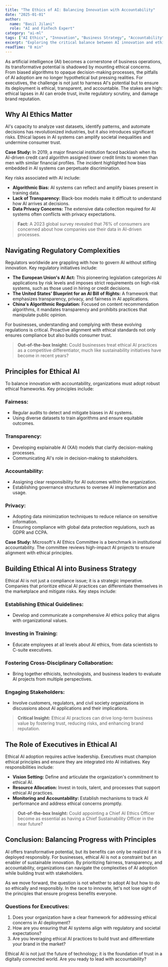 ```yaml
---
title: "The Ethics of AI: Balancing Innovation with Accountability"
date: "2025-01-01"
author:
  name: "Basil Jilani"
  role: "AI and FinTech Expert"
category: "ai-ml"
tags: ["AI Ethics", "Innovation", "Business Strategy", "Accountability", "Regulation"]
excerpt: "Exploring the critical balance between AI innovation and ethical accountability in modern business, focusing on transparency, fairness, and responsible deployment strategies."
readTime: "8 min"
---
```


As artificial intelligence (AI) becomes a cornerstone of business operations, its transformative potential is shadowed by mounting ethical concerns. From biased algorithms to opaque decision-making processes, the pitfalls of AI adoption are no longer hypothetical but pressing realities. For executives, the challenge is not just to harness AI's potential but to ensure its deployment is ethical, transparent, and accountable. The stakes are high: ethical lapses in AI can erode trust, invite regulatory scrutiny, and damage brand reputation.

## Why AI Ethics Matter

AI's capacity to analyze vast datasets, identify patterns, and automate decisions has revolutionized industries, but it also introduces significant risks. Ethical lapses in AI systems can amplify societal inequalities and undermine consumer trust.

**Case Study:** In 2019, a major financial institution faced backlash when its AI-driven credit card algorithm assigned lower credit limits to women than men with similar financial profiles. The incident highlighted how bias embedded in AI systems can perpetuate discrimination.

Key risks associated with AI include:

- **Algorithmic Bias:** AI systems can reflect and amplify biases present in training data.
- **Lack of Transparency:** Black-box models make it difficult to understand how AI arrives at decisions.
- **Data Privacy Concerns:** The extensive data collection required for AI systems often conflicts with privacy expectations.

> **Fact:** A 2023 global survey revealed that 76% of consumers are concerned about how companies use their data in AI-driven processes.

## Navigating Regulatory Complexities

Regulators worldwide are grappling with how to govern AI without stifling innovation. Key regulatory initiatives include:

- **The European Union's AI Act:** This pioneering legislation categorizes AI applications by risk levels and imposes strict requirements on high-risk systems, such as those used in hiring or credit decisions.
- **The United States' Blueprint for an AI Bill of Rights:** A framework that emphasizes transparency, privacy, and fairness in AI applications.
- **China's Algorithmic Regulation:** Focused on content recommendation algorithms, it mandates transparency and prohibits practices that manipulate public opinion.

For businesses, understanding and complying with these evolving regulations is critical. Proactive alignment with ethical standards not only ensures compliance but also builds consumer trust.

> **Out-of-the-box Insight:** Could businesses treat ethical AI practices as a competitive differentiator, much like sustainability initiatives have become in recent years?

## Principles for Ethical AI

To balance innovation with accountability, organizations must adopt robust ethical frameworks. Key principles include:

### Fairness:
- Regular audits to detect and mitigate biases in AI systems.
- Using diverse datasets to train algorithms and ensure equitable outcomes.

### Transparency:
- Developing explainable AI (XAI) models that clarify decision-making processes.
- Communicating AI's role in decision-making to stakeholders.

### Accountability:
- Assigning clear responsibility for AI outcomes within the organization.
- Establishing governance structures to oversee AI implementation and usage.

### Privacy:
- Adopting data minimization techniques to reduce reliance on sensitive information.
- Ensuring compliance with global data protection regulations, such as GDPR and CCPA.

**Case Study:** Microsoft's AI Ethics Committee is a benchmark in institutional accountability. The committee reviews high-impact AI projects to ensure alignment with ethical principles.

## Building Ethical AI into Business Strategy

Ethical AI is not just a compliance issue; it is a strategic imperative. Companies that prioritize ethical AI practices can differentiate themselves in the marketplace and mitigate risks. Key steps include:

### Establishing Ethical Guidelines:
- Develop and communicate a comprehensive AI ethics policy that aligns with organizational values.

### Investing in Training:
- Educate employees at all levels about AI ethics, from data scientists to C-suite executives.

### Fostering Cross-Disciplinary Collaboration:
- Bring together ethicists, technologists, and business leaders to evaluate AI projects from multiple perspectives.

### Engaging Stakeholders:
- Involve customers, regulators, and civil society organizations in discussions about AI applications and their implications.

> **Critical Insight:** Ethical AI practices can drive long-term business value by fostering trust, reducing risks, and enhancing brand reputation.

## The Role of Executives in Ethical AI

Ethical AI adoption requires active leadership. Executives must champion ethical principles and ensure they are integrated into AI initiatives. Key responsibilities include:

- **Vision Setting:** Define and articulate the organization's commitment to ethical AI.
- **Resource Allocation:** Invest in tools, talent, and processes that support ethical AI practices.
- **Monitoring and Accountability:** Establish mechanisms to track AI performance and address ethical concerns promptly.

> **Out-of-the-box Insight:** Could appointing a Chief AI Ethics Officer become as essential as having a Chief Sustainability Officer in the near future?

## Conclusion: Balancing Progress with Principles

AI offers transformative potential, but its benefits can only be realized if it is deployed responsibly. For businesses, ethical AI is not a constraint but an enabler of sustainable innovation. By prioritizing fairness, transparency, and accountability, organizations can navigate the complexities of AI adoption while building trust with stakeholders.

As we move forward, the question is not whether to adopt AI but how to do so ethically and responsibly. In the race to innovate, let's not lose sight of the principles that ensure progress benefits everyone.

### Questions for Executives:

1. Does your organization have a clear framework for addressing ethical concerns in AI deployment?
2. How are you ensuring that AI systems align with regulatory and societal expectations?
3. Are you leveraging ethical AI practices to build trust and differentiate your brand in the market?

Ethical AI is not just the future of technology; it is the foundation of trust in a digitally connected world. Are you ready to lead with accountability?
